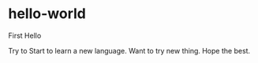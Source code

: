 # hello-world
First Hello

Try to Start to learn a new language. 
Want to try new thing. 
Hope the best.
